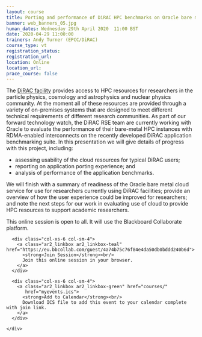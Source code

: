 ```yaml
---
layout: course
title: Porting and performance of DiRAC HPC benchmarks on Oracle bare metal cloud
banner: web_banners_05.jpg
human_dates: Wednesday 29th April 2020  11:00 BST
date: 2020-04-29 11:00:00
trainers: Andy Turner (EPCC/DiRAC)
course_type: vt
registration_status:
registration_url:
location: Online
location_url:
prace_course: false
---
```

 
The [DiRAC facility](http://www.dirac.ac.uk) provides access to HPC resources for researchers in the particle physics, cosmology and astrophysics and nuclear physics community. At the moment all of these resources are provided through a variety of on-premises systems that are designed to meet different technical requirements of different research communities. As part of our forward technology watch, the DiRAC RSE team are currently working with Oracle to evaluate the performance of their bare-metal HPC instances with RDMA-enabled interconnects on the recently developed DiRAC application benchmarking suite. In this presentation we will give details of progress with this project, including:

* assessing usability of the cloud resources for typical DiRAC users;
* reporting on application porting experience; and
* analysis of performance of the application benchmarks.

We will finish with a summary of readiness of the Oracle bare metal cloud service for use for researchers currently using DiRAC facilities; provide an overview of how the user experience could be improved for researchers; and note the next steps for our work in evaluating use of cloud to provide HPC resources to support academic researchers.

This online session is open to all.  It will use the Blackboard Collaborate platform. 

<section id="service">
  <div class="container">
    <div class="row ">	

      <div class="col-xs-6 col-sm-4">
        <a class="ar2_linkbox ar2_linkbox-teal" href="https://eu.bbcollab.com/guest/4a74b75c76f84e4da50db0bddd240b6d">
          <strong>Join Session</strong><br/>
          Join this online session in your browser.
        </a>
      </div>

      <div class="col-xs-6 col-sm-4">
        <a class="ar2_linkbox ar2_linkbox-green" href="courses/"
           href="myevents.ics">
          <strong>Add to Calendar</strong><br/>
          Download ICS file to add this event to your calendar complete with join link.
        </a>
      </div>
										
    </div>
  </div>
</section>



